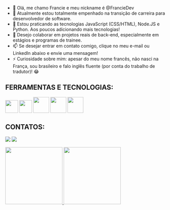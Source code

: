 - 👋 Olá, me chamo Francie e meu nickname é @FrancieDev
- 👀 Atualmente estou totalmente empenhado na transição de carreira para desenvolvedor de software.
- 🌱 Estou praticando as tecnologias JavaScript (CSS/HTML), Node.JS e Python. Aos poucos adicionando mais tecnologias!
- 💞️ Desejo colaborar em projetos reais de back-end, especialmente em estágios e programas de trainee.
- 📫 Se desejar entrar em contato comigo, clique no meu e-mail ou LinkedIn abaixo e envie uma mensagem!
- ⚡ Curiosidade sobre mim: apesar do meu nome francês, não nasci na França, sou brasileiro e falo inglês fluente (por conta do trabalho de tradutor)! 😂

## FERRAMENTAS E TECNOLOGIAS:

<img loading="lazy" src="https://cdn.jsdelivr.net/gh/devicons/devicon@latest/icons/javascript/javascript-original.svg" width="40" height="40"/> <img loading="lazy" src="https://cdn.jsdelivr.net/gh/devicons/devicon@latest/icons/html5/html5-original.svg" width="40" height="40"/> <img loading="lazy" src="https://cdn.jsdelivr.net/gh/devicons/devicon@latest/icons/css3/css3-original-wordmark.svg" width="50" height="50"/> <img loading="lazy" src="https://cdn.jsdelivr.net/gh/devicons/devicon@latest/icons/nodejs/nodejs-original-wordmark.svg" width="50" height="50"/> <img loading="lazy" src="https://cdn.jsdelivr.net/gh/devicons/devicon@latest/icons/python/python-original-wordmark.svg" width="50" height="50"/>

## CONTATOS:

<a href = "mailto:francielima.pro@gmail.com"><img loading="lazy" src="https://img.shields.io/badge/Gmail-D14836?style=for-the-badge&logo=gmail&logoColor=white" target="_blank"></a>
<a href="https://www.linkedin.com/in/franciesantos" target="_blank"><img loading="lazy" src="https://img.shields.io/badge/-LinkedIn-%230077B5?style=for-the-badge&logo=linkedin&logoColor=white" target="_blank"></a>   
</div>      

<div>
<a href="https://github.com/franciedev">
<img loading="lazy" height="180em" src="https://github-readme-stats.vercel.app/api/top-langs/?username=franciedev&layout=compact&langs_count=7&theme=dracula"/>
<img loading="lazy" height="180em" src="https://github-readme-stats.vercel.app/api?username=franciedev&show_icons=true&theme=dracula&include_all_commits=true&count_private=true"/>
</div>

